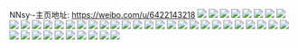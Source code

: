 NNsy·-主页地址: https://weibo.com/u/6422143218 
![](https://wx4.sinaimg.cn/mw2000/0070CEP8gy1h9k4rkbbk1j326j2squ0y.jpg) 
![](https://wx4.sinaimg.cn/mw2000/0070CEP8gy1h9k4r4llkej31dr1zyb29.jpg) 
![](https://wx4.sinaimg.cn/mw2000/0070CEP8gy1h9k4rtyvtaj31p4258qv5.jpg) 
![](https://wx4.sinaimg.cn/mw2000/0070CEP8gy1h72ysna4nvj325a2ufqv5.jpg) 
![](https://wx4.sinaimg.cn/mw2000/0070CEP8gy1h72ysu61bqj32c03407wj.jpg) 
![](https://wx4.sinaimg.cn/mw2000/0070CEP8gy1h72yspakppj31zb2p6u0x.jpg) 
![](https://wx4.sinaimg.cn/mw2000/0070CEP8gy1h66f1xqi49j32712w5qv5.jpg) 
![](https://wx4.sinaimg.cn/mw2000/0070CEP8gy1h66f2472vmj32b62vme81.jpg) 
![](https://wx4.sinaimg.cn/mw2000/0070CEP8gy1h66f21pcimj32ae2w5qv5.jpg) 
![](https://wx4.sinaimg.cn/mw2000/0070CEP8gy1h5q5n9cglfj32ah2nze81.jpg) 
![](https://wx4.sinaimg.cn/mw2000/0070CEP8gy1h5q5nazzqpj32c033zx6p.jpg) 
![](https://wx4.sinaimg.cn/mw2000/0070CEP8gy1h5q5n8daqaj323i2kogrx.jpg) 
![](https://wx4.sinaimg.cn/mw2000/0070CEP8gy1h5q5nddekpj324p2q3x6p.jpg) 
![](https://wx4.sinaimg.cn/mw2000/0070CEP8gy1h5q5ncao43j31p32fe4qp.jpg) 
![](https://wx4.sinaimg.cn/mw2000/0070CEP8gy1h5q5neapzuj31tk2e44qp.jpg) 
![](https://wx4.sinaimg.cn/mw2000/0070CEP8gy1h44cjx6yaej32c0340e83.jpg) 
![](https://wx4.sinaimg.cn/mw2000/0070CEP8gy1h44cjz9ijuj32c03404qr.jpg) 
![](https://wx4.sinaimg.cn/mw2000/0070CEP8gy1h44ck3fjxlj325222cx6r.jpg) 
![](https://wx4.sinaimg.cn/mw2000/0070CEP8gy1h44ckci3cjj32c03401l1.jpg) 
![](https://wx4.sinaimg.cn/mw2000/0070CEP8gy1h44ck7yxvcj33402c0npe.jpg) 
![](https://wx4.sinaimg.cn/mw2000/0070CEP8gy1h44cke7wpzj33402c0kjl.jpg) 
![](https://wx4.sinaimg.cn/mw2000/0070CEP8gy1h44ckffp3aj323o2lnnpd.jpg) 
![](https://wx4.sinaimg.cn/mw2000/0070CEP8gy1h44ckgu2qoj33402c0b2b.jpg) 
![](https://wx4.sinaimg.cn/mw2000/0070CEP8gy1h44ckkzzijj32c0340x6q.jpg) 
![](https://wx4.sinaimg.cn/mw2000/0070CEP8gy1h273yo6lfpj31ng285hdt.jpg) 
![](https://wx4.sinaimg.cn/mw2000/0070CEP8gy1h27419s6ikj30i10p441x.jpg) 
![](https://wx4.sinaimg.cn/mw2000/0070CEP8gy1h2740lo5kgj32c0340npg.jpg) 
![](https://wx4.sinaimg.cn/mw2000/0070CEP8gy1h274194cbqj32c0340qv8.jpg) 
![](https://wx4.sinaimg.cn/mw2000/0070CEP8gy1h0bnuyyoo6j31yu2vyu0x.jpg) 
![](https://wx4.sinaimg.cn/mw2000/0070CEP8gy1h0bnuvrlixj32442tv1kz.jpg) 
![](https://wx4.sinaimg.cn/mw2000/0070CEP8gy1h0bnv3f5mvj322a31fqv7.jpg) 
![](https://wx4.sinaimg.cn/mw2000/0070CEP8gy1gzwwwf4l5zj321c2tg7tp.jpg) 
![](https://wx4.sinaimg.cn/mw2000/0070CEP8gy1gzwwwfxyguj32232u7nm0.jpg) 
![](https://wx4.sinaimg.cn/mw2000/0070CEP8gy1gzwwwh2tqnj31t32l57wh.jpg) 
![](https://wx4.sinaimg.cn/mw2000/0070CEP8gy1gzwwwde4hqj31u22j87wh.jpg) 
![](https://wx4.sinaimg.cn/mw2000/0070CEP8gy1gwpc86gagsj32c0340kjp.jpg) 
![](https://wx4.sinaimg.cn/mw2000/0070CEP8gy1gwpc8eg0y7j32c0340kjp.jpg) 
![](https://wx4.sinaimg.cn/mw2000/0070CEP8gy1gwpc7t7ofij32c0340x6t.jpg) 
![](https://wx4.sinaimg.cn/mw2000/0070CEP8gy1gwpc8oplpnj32c03484qu.jpg) 
![](https://wx4.sinaimg.cn/mw2000/0070CEP8gy1gv9f8oyekmj62252xau0x02.jpg) 
![](https://wx4.sinaimg.cn/mw2000/0070CEP8gy1gv9f8swy0nj628931ku0x02.jpg) 
![](https://wx4.sinaimg.cn/mw2000/0070CEP8gy1gv9f8womogj62c0340hdu02.jpg) 
![](https://wx4.sinaimg.cn/mw2000/0070CEP8gy1gv9f8l6bj6j62c0340b2a02.jpg) 
